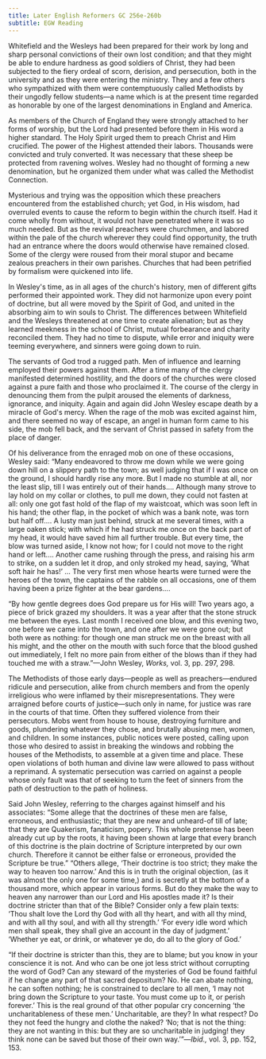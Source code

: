 ```yaml
---
title: Later English Reformers GC 256e-260b
subtitle: EGW Reading
---
```


Whitefield and the Wesleys had been prepared for their work by long and sharp personal convictions of their own lost condition; and that they might be able to endure hardness as good soldiers of Christ, they had been subjected to the fiery ordeal of scorn, derision, and persecution, both in the university and as they were entering the ministry. They and a few others who sympathized with them were contemptuously called Methodists by their ungodly fellow students—a name which is at the present time regarded as honorable by one of the largest denominations in England and America.

As members of the Church of England they were strongly attached to her forms of worship, but the Lord had presented before them in His word a higher standard. The Holy Spirit urged them to preach Christ and Him crucified. The power of the Highest attended their labors. Thousands were convicted and truly converted. It was necessary that these sheep be protected from ravening wolves. Wesley had no thought of forming a new denomination, but he organized them under what was called the Methodist Connection.

Mysterious and trying was the opposition which these preachers encountered from the established church; yet God, in His wisdom, had overruled events to cause the reform to begin within the church itself. Had it come wholly from without, it would not have penetrated where it was so much needed. But as the revival preachers were churchmen, and labored within the pale of the church wherever they could find opportunity, the truth had an entrance where the doors would otherwise have remained closed. Some of the clergy were roused from their moral stupor and became zealous preachers in their own parishes. Churches that had been petrified by formalism were quickened into life.

In Wesley's time, as in all ages of the church's history, men of different gifts performed their appointed work. They did not harmonize upon every point of doctrine, but all were moved by the Spirit of God, and united in the absorbing aim to win souls to Christ. The differences between Whitefield and the Wesleys threatened at one time to create alienation; but as they learned meekness in the school of Christ, mutual forbearance and charity reconciled them. They had no time to dispute, while error and iniquity were teeming everywhere, and sinners were going down to ruin.

The servants of God trod a rugged path. Men of influence and learning employed their powers against them. After a time many of the clergy manifested determined hostility, and the doors of the churches were closed against a pure faith and those who proclaimed it. The course of the clergy in denouncing them from the pulpit aroused the elements of darkness, ignorance, and iniquity. Again and again did John Wesley escape death by a miracle of God's mercy. When the rage of the mob was excited against him, and there seemed no way of escape, an angel in human form came to his side, the mob fell back, and the servant of Christ passed in safety from the place of danger.

Of his deliverance from the enraged mob on one of these occasions, Wesley said: “Many endeavored to throw me down while we were going down hill on a slippery path to the town; as well judging that if I was once on the ground, I should hardly rise any more. But I made no stumble at all, nor the least slip, till I was entirely out of their hands.... Although many strove to lay hold on my collar or clothes, to pull me down, they could not fasten at all: only one got fast hold of the flap of my waistcoat, which was soon left in his hand; the other flap, in the pocket of which was a bank note, was torn but half off.... A lusty man just behind, struck at me several times, with a large oaken stick; with which if he had struck me once on the back part of my head, it would have saved him all further trouble. But every time, the blow was turned aside, I know not how; for I could not move to the right hand or left.... Another came rushing through the press, and raising his arm to strike, on a sudden let it drop, and only stroked my head, saying, ‘What soft hair he has!’ ... The very first men whose hearts were turned were the heroes of the town, the captains of the rabble on all occasions, one of them having been a prize fighter at the bear gardens....

“By how gentle degrees does God prepare us for His will! Two years ago, a piece of brick grazed my shoulders. It was a year after that the stone struck me between the eyes. Last month I received one blow, and this evening two, one before we came into the town, and one after we were gone out; but both were as nothing: for though one man struck me on the breast with all his might, and the other on the mouth with such force that the blood gushed out immediately, I felt no more pain from either of the blows than if they had touched me with a straw.”—John Wesley, _Works,_ vol. 3, pp. 297, 298.

The Methodists of those early days—people as well as preachers—endured ridicule and persecution, alike from church members and from the openly irreligious who were inflamed by their misrepresentations. They were arraigned before courts of justice—such only in name, for justice was rare in the courts of that time. Often they suffered violence from their persecutors. Mobs went from house to house, destroying furniture and goods, plundering whatever they chose, and brutally abusing men, women, and children. In some instances, public notices were posted, calling upon those who desired to assist in breaking the windows and robbing the houses of the Methodists, to assemble at a given time and place. These open violations of both human and divine law were allowed to pass without a reprimand. A systematic persecution was carried on against a people whose only fault was that of seeking to turn the feet of sinners from the path of destruction to the path of holiness.

Said John Wesley, referring to the charges against himself and his associates: “Some allege that the doctrines of these men are false, erroneous, and enthusiastic; that they are new and unheard-of till of late; that they are Quakerism, fanaticism, popery. This whole pretense has been already cut up by the roots, it having been shown at large that every branch of this doctrine is the plain doctrine of Scripture interpreted by our own church. Therefore it cannot be either false or erroneous, provided the Scripture be true.” “Others allege, ‘Their doctrine is too strict; they make the way to heaven too narrow.’ And this is in truth the original objection, (as it was almost the only one for some time,) and is secretly at the bottom of a thousand more, which appear in various forms. But do they make the way to heaven any narrower than our Lord and His apostles made it? Is their doctrine stricter than that of the Bible? Consider only a few plain texts: ‘Thou shalt love the Lord thy God with all thy heart, and with all thy mind, and with all thy soul, and with all thy strength.’ ‘For every idle word which men shall speak, they shall give an account in the day of judgment.’ ‘Whether ye eat, or drink, or whatever ye do, do all to the glory of God.’

“If their doctrine is stricter than this, they are to blame; but you know in your conscience it is not. And who can be one jot less strict without corrupting the word of God? Can any steward of the mysteries of God be found faithful if he change any part of that sacred depositum? No. He can abate nothing, he can soften nothing; he is constrained to declare to all men, ‘I may not bring down the Scripture to your taste. You must come up to it, or perish forever.’ This is the real ground of that other popular cry concerning ‘the uncharitableness of these men.’ Uncharitable, are they? In what respect? Do they not feed the hungry and clothe the naked? ‘No; that is not the thing: they are not wanting in this: but they are so uncharitable in judging! they think none can be saved but those of their own way.’”—_Ibid.,_ vol. 3, pp. 152, 153.